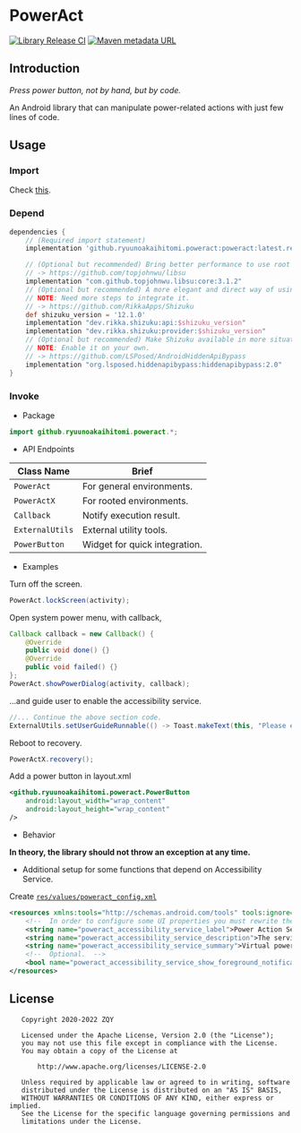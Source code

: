 # PowerAct

[![Library Release CI](https://github.com/ryuunoakaihitomi/PowerAct/actions/workflows/release.yml/badge.svg)](https://github.com/ryuunoakaihitomi/PowerAct/actions/workflows/release.yml)
[![Maven metadata URL](https://img.shields.io/maven-metadata/v?metadataUrl=https%3A%2F%2Fraw.githubusercontent.com%2Fryuunoakaihitomi%2Fmaven-repository%2Fmain%2Fgithub%2Fryuunoakaihitomi%2Fpoweract%2Fpoweract%2Fmaven-metadata.xml)](https://github.com/ryuunoakaihitomi/maven-repository)

## Introduction

*Press power button, not by hand, but by code.*

An Android library that can manipulate power-related actions with just few lines of code.

## Usage

### Import

Check [this](https://github.com/ryuunoakaihitomi/maven-repository#usage).

### Depend

```groovy
dependencies {
    // (Required import statement)
    implementation 'github.ryuunoakaihitomi.poweract:poweract:latest.release'

    // (Optional but recommended) Bring better performance to use root shell.
    // -> https://github.com/topjohnwu/libsu
    implementation "com.github.topjohnwu.libsu:core:3.1.2"
    // (Optional but recommended) A more elegant and direct way of using privileged system API.
    // NOTE: Need more steps to integrate it.
    // -> https://github.com/RikkaApps/Shizuku
    def shizuku_version = '12.1.0'
    implementation "dev.rikka.shizuku:api:$shizuku_version"
    implementation "dev.rikka.shizuku:provider:$shizuku_version"
    // (Optional but recommended) Make Shizuku available in more situations.
    // NOTE: Enable it on your own.
    // -> https://github.com/LSPosed/AndroidHiddenApiBypass
    implementation "org.lsposed.hiddenapibypass:hiddenapibypass:2.0"
}
```

### Invoke

* Package

```java
import github.ryuunoakaihitomi.poweract.*;
```

* API Endpoints

| Class Name      | Brief                         |
|-----------------|-------------------------------|
| `PowerAct`      | For general environments.     |
| `PowerActX`     | For rooted environments.      |
| `Callback`      | Notify execution result.      |
| `ExternalUtils` | External utility tools.       |
| `PowerButton`   | Widget for quick integration. |

* Examples

Turn off the screen.
```java
PowerAct.lockScreen(activity);
```

Open system power menu, with callback,
```java
Callback callback = new Callback() {
    @Override
    public void done() {}
    @Override
    public void failed() {}
};
PowerAct.showPowerDialog(activity, callback);
```

...and guide user to enable the accessibility service.
```java
//... Continue the above section code.
ExternalUtils.setUserGuideRunnable(() -> Toast.makeText(this, "Please enable the accessibility service.", Toast.LENGTH_LONG).show());
```

Reboot to recovery.
```java
PowerActX.recovery();
```

Add a power button in layout.xml
```xml
<github.ryuunoakaihitomi.poweract.PowerButton
    android:layout_width="wrap_content"
    android:layout_height="wrap_content" 
/>
```

* Behavior

**In theory, the library should not throw an exception at any time.**

* Additional setup for some functions that depend on Accessibility Service.

Create [`res/values/poweract_config.xml`](library/src/main/res/values/public.xml)

```xml
<resources xmlns:tools="http://schemas.android.com/tools" tools:ignore="UnusedResources">
    <!--  In order to configure some UI properties you must rewrite the res of the library.  -->
    <string name="poweract_accessibility_service_label">Power Action Service</string>
    <string name="poweract_accessibility_service_description">The service is used to perform some power action without reaching the actual power button on the side of the phone. It will never collect any user data.</string>
    <string name="poweract_accessibility_service_summary">Virtual power key accessibility service.</string>
    <!--  Optional.  -->
    <bool name="poweract_accessibility_service_show_foreground_notification">true</bool>
</resources>
```

## License

```text
   Copyright 2020-2022 ZQY

   Licensed under the Apache License, Version 2.0 (the "License");
   you may not use this file except in compliance with the License.
   You may obtain a copy of the License at

       http://www.apache.org/licenses/LICENSE-2.0

   Unless required by applicable law or agreed to in writing, software
   distributed under the License is distributed on an "AS IS" BASIS,
   WITHOUT WARRANTIES OR CONDITIONS OF ANY KIND, either express or implied.
   See the License for the specific language governing permissions and
   limitations under the License.
```